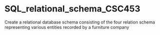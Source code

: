 # SQL_relational_schema_CSC453
Create a relational database schema consisting of the four relation schema representing various entities recorded by a furniture company
